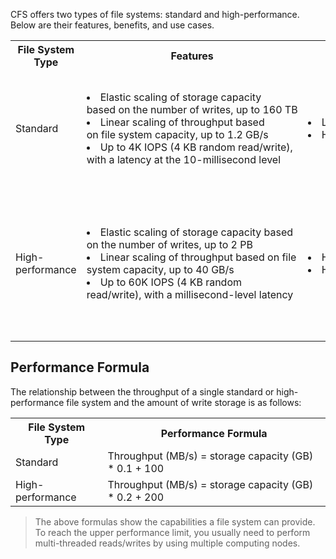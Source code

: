 
CFS offers two types of file systems: standard and high-performance. Below are their features, benefits, and use cases.

<table>
<tr>
    <th>File System Type</th>
    <th>Features</th>
    <th>Benefits</th>
    <th>Use Cases</th>
  </tr>
<tr>
    <td>Standard</td>
    <td nowrap="nowrap">   
    <li>Elastic scaling of storage capacity </br> based on the number of writes, up to 160 TB</li>
    <li>Linear scaling of throughput based </br> on file system capacity, up to 1.2 GB/s</li>
    <li>Up to 4K IOPS (4 KB random read/write), </br> with a latency at the 10-millisecond level</li>
    </td>
    <td nowrap="nowrap"><li>Low costs<br><li>High capacity</td>
    <td>Cost-sensitive and high-volume businesses, such as data backup, file sharing, and log storage</td>
</tr>
<tr>
    <td>High-performance</td>
    <td>   
    <li>Elastic scaling of storage capacity based on the number of writes, up to 2 PB</li>
    <li>Linear scaling of throughput based on file system capacity, up to 40 GB/s</li>
    <li>Up to 60K IOPS (4 KB random read/write), with a millisecond-level latency</li>
    </td>
    <td nowrap="nowrap"><li>High throughput<br><li>High IOPS</td>
    <td>IO-intensive workloads, such as high-performance computing, media asset rendering, machine learning, DevOps, and OA.</td>
 </tr>
</table>



## Performance Formula

The relationship between the throughput of a single standard or high-performance file system and the amount of write storage is as follows:

<table>
   <tr>
      <th>File System Type</th>
      <th>Performance Formula</th>
   </tr>
   <tr>
      <td>Standard</td>
      <td>Throughput (MB/s) = storage capacity (GB) * 0.1 + 100</td>
   </tr>
   <tr>
      <td>High-performance</td>
      <td>Throughput (MB/s) = storage capacity (GB) * 0.2 + 200</td>
   </tr>
</table>

>The above formulas show the capabilities a file system can provide. To reach the upper performance limit, you usually need to perform multi-threaded reads/writes by using multiple computing nodes.
